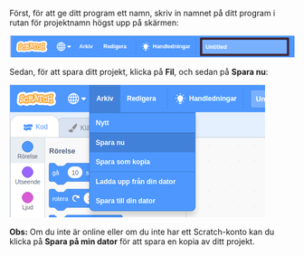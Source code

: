 Först, för att ge ditt program ett namn, skriv in namnet på ditt program i rutan för projektnamn högst upp på skärmen:

![Rutan för projektnamn markerad.](images/name-annotated.png)

Sedan, för att spara ditt projekt, klicka på **Fil**, och sedan på **Spara nu**:

![Välj "Spara nu" i "Arkiv"-menyn.](images/save.png)

**Obs:** Om du inte är online eller om du inte har ett Scratch-konto kan du klicka på **Spara på min dator** för att spara en kopia av ditt projekt.
